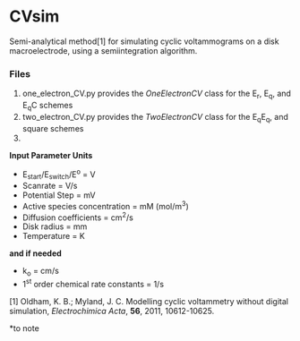 # CVsim
Semi-analytical method[1] for simulating cyclic voltammograms on a disk macroelectrode, using a semiintegration algorithm.

### Files
1. one_electron_CV.py provides the *OneElectronCV* class for the E<sub>r</sub>, E<sub>q</sub>, and E<sub>q</sub>C schemes
2. two_electron_CV.py provides the *TwoElectronCV* class for the E<sub>q</sub>E<sub>q</sub>, and square schemes
3.

**Input Parameter Units**
- E<sub>start</sub>/E<sub>switch</sub>/E<sup>o</sup> = V
- Scanrate = V/s
- Potential Step = mV
- Active species concentration = mM (mol/m<sup>3</sup>)
- Diffusion coefficients = cm<sup>2</sup>/s
- Disk radius = mm
- Temperature = K

**and if needed**
- k<sub>o</sub> = cm/s
- 1<sup>st</sup> order chemical rate constants = 1/s


[1] Oldham, K. B.; Myland, J. C. Modelling cyclic voltammetry without 
    digital simulation, *Electrochimica Acta*, **56**, 2011, 10612-10625.

*to note
